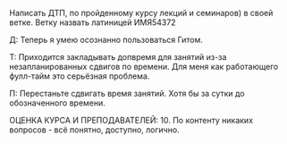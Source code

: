 Написать ДТП, по пройденному курсу лекций и семинаров) в своей ветке. Ветку назвать латиницей ИМЯ54372

Д: Теперь я умею осознанно пользоваться Гитом.

Т: Приходится закладывать допвремя для занятий из-за незапланированных сдвигов по времени. Для меня как работающего фулл-тайм это серьёзная проблема.

П: Перестаньте сдвигать время занятий. Хотя бы за сутки до обозначенного времени.

ОЦЕНКА КУРСА И ПРЕПОДАВАТЕЛЕЙ: 10. По контенту никаких вопросов - всё понятно, доступно, логично.